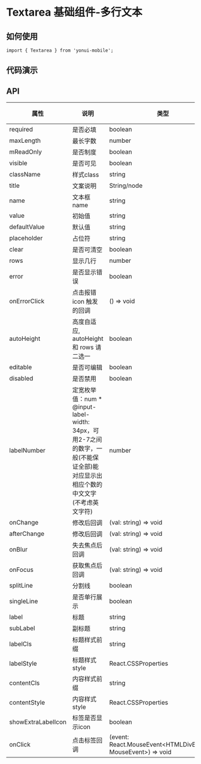 # Textarea 基础组件-多行文本
## 如何使用

```
import { Textarea } from 'yonui-mobile';

```

## 代码演示


## API

属性 | 说明 | 类型 | 默认值 | 必选
----|-----|------|------|------
required | 是否必填 | boolean | false | true
maxLength | 最长字数 | number | 无 | false
mReadOnly | 是否制度 | boolean | false | false
visible | 是否可见 | boolean | true | false
className | 样式class | string | 无 | false
title | 文案说明 | String/node | '' | false
name | 文本框name | string | 无 | false
value | 初始值 | string | 无 | false
defaultValue | 默认值 | string | 无 | false
placeholder | 占位符 | string | 无 | false
clear | 是否可清空 | boolean | false | false
rows | 显示几行 | number | 3 | false
error | 是否显示错误 | boolean | false | false
onErrorClick | 点击报错 icon 触发的回调 | () => void | 无 | false
autoHeight | 高度自适应, autoHeight 和 rows 请二选一 | boolean | false | false
editable | 是否可编辑 | boolean | true | false
disabled | 是否禁用 | boolean | false | false
labelNumber | 定宽枚举值：num * @input-label-width: 34px，可用2-7之间的数字，一般(不能保证全部)能对应显示出相应个数的中文文字(不考虑英文字符) | number | 5 | false
onChange | 修改后回调 | (val: string) => void | 无 | false
afterChange | 修改后回调 | (val: string) => void | 无 | false
onBlur | 失去焦点后回调 | (val: string) => void | 无 | false
onFocus | 获取焦点后回调 | (val: string) => void | 无 | false
splitLine | 分割线 | boolean | false | false
singleLine | 是否单行展示 | boolean | false | false
label | 标题 | string | '' | false
subLabel | 副标题 | string | '' | false
labelCls | 标题样式前缀 | string | 无 | false
labelStyle | 标题样式style | React.CSSProperties | 无 | false
contentCls | 内容样式前缀 | string | 无 | false
contentStyle | 内容样式style | React.CSSProperties | 无 | false
showExtraLabelIcon | 标签是否显示icon | boolean | false | false
onClick | 点击标签回调 | (event: React.MouseEvent<HTMLDivElement, MouseEvent>) => void | 无 | false

